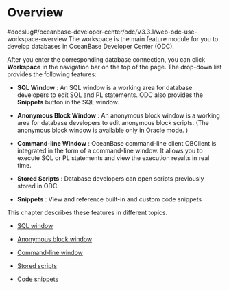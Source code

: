 Overview 
=============================
#docslug#/oceanbase-developer-center/odc/V3.3.1/web-odc-use-workspace-overview
The workspace is the main feature module for you to develop databases in OceanBase Developer Center (ODC). 

After you enter the corresponding database connection, you can click **Workspace** in the navigation bar on the top of the page. The drop-down list provides the following features:

* **SQL Window** : An SQL window is a working area for database developers to edit SQL and PL statements. ODC also provides the **Snippets** button in the SQL window.

  

* **Anonymous Block Window** : An anonymous block window is a working area for database developers to edit anonymous block scripts. (The anonymous block window is available only in Oracle mode. )

  

* **Command-line Window** : OceanBase command-line client OBClient is integrated in the form of a command-line window. It allows you to execute SQL or PL statements and view the execution results in real time.

  

* **Stored Scripts** : Database developers can open scripts previously stored in ODC.

  

* **Snippets** : View and reference built-in and custom code snippets

  




This chapter describes these features in different topics.

* [SQL window](../../7.client-odc-user-guide/4.client-odc-use-workspace/2.client-odc-sql-window.md)

  

* [Anonymous block window](../../7.client-odc-user-guide/4.client-odc-use-workspace/3.client-odc-anonymous-block-window.md)

  

* [Command-line window](../../7.client-odc-user-guide/4.client-odc-use-workspace/4.client-odc-command-line-window.md)

  

* [Stored scripts](../../7.client-odc-user-guide/4.client-odc-use-workspace/5.client-odc-stored-scripts.md)

  

* [Code snippets](../../7.client-odc-user-guide/4.client-odc-use-workspace/6.client-odc-snippet.md)

  



